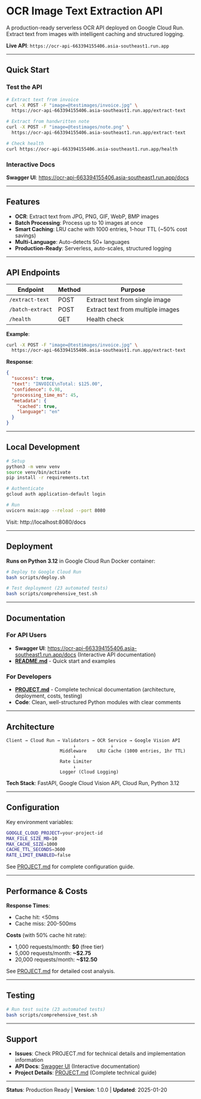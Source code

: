 # OCR Image Text Extraction API

A production-ready serverless OCR API deployed on Google Cloud Run. Extract text from images with intelligent caching and structured logging.

**Live API**: `https://ocr-api-663394155406.asia-southeast1.run.app`

---

## Quick Start

### Test the API

```bash
# Extract text from invoice
curl -X POST -F "image=@testimages/invoice.jpg" \
  https://ocr-api-663394155406.asia-southeast1.run.app/extract-text

# Extract from handwritten note
curl -X POST -F "image=@testimages/note.png" \
  https://ocr-api-663394155406.asia-southeast1.run.app/extract-text

# Check health
curl https://ocr-api-663394155406.asia-southeast1.run.app/health
```

### Interactive Docs

**Swagger UI**: https://ocr-api-663394155406.asia-southeast1.run.app/docs

---

## Features

- **OCR**: Extract text from JPG, PNG, GIF, WebP, BMP images
- **Batch Processing**: Process up to 10 images at once
- **Smart Caching**: LRU cache with 1000 entries, 1-hour TTL (~50% cost savings)
- **Multi-Language**: Auto-detects 50+ languages
- **Production-Ready**: Serverless, auto-scales, structured logging

---

## API Endpoints

| Endpoint | Method | Purpose |
|----------|--------|---------|
| `/extract-text` | POST | Extract text from single image |
| `/batch-extract` | POST | Extract text from multiple images |
| `/health` | GET | Health check |

**Example**:
```bash
curl -X POST -F "image=@testimages/invoice.jpg" \
  https://ocr-api-663394155406.asia-southeast1.run.app/extract-text
```

**Response**:
```json
{
  "success": true,
  "text": "INVOICE\nTotal: $125.00",
  "confidence": 0.98,
  "processing_time_ms": 45,
  "metadata": {
    "cached": true,
    "language": "en"
  }
}
```

---

## Local Development

```bash
# Setup
python3 -m venv venv
source venv/bin/activate
pip install -r requirements.txt

# Authenticate
gcloud auth application-default login

# Run
uvicorn main:app --reload --port 8080
```

Visit: http://localhost:8080/docs

---

## Deployment

**Runs on Python 3.12** in Google Cloud Run Docker container:

```bash
# Deploy to Google Cloud Run
bash scripts/deploy.sh

# Test deployment (23 automated tests)
bash scripts/comprehensive_test.sh
```

---

## Documentation

### For API Users
- **Swagger UI**: https://ocr-api-663394155406.asia-southeast1.run.app/docs (Interactive API documentation)
- **[README.md](README.md)** - Quick start and examples

### For Developers
- **[PROJECT.md](PROJECT.md)** - Complete technical documentation (architecture, deployment, costs, testing)
- **Code**: Clean, well-structured Python modules with clear comments

---

## Architecture

```
Client → Cloud Run → Validators → OCR Service → Google Vision API
                         ↓             ↓
                    Middleware    LRU Cache (1000 entries, 1hr TTL)
                         ↓             
                    Rate Limiter  
                         ↓             
                    Logger (Cloud Logging)
```

**Tech Stack**: FastAPI, Google Cloud Vision API, Cloud Run, Python 3.12

---

## Configuration

Key environment variables:
```bash
GOOGLE_CLOUD_PROJECT=your-project-id
MAX_FILE_SIZE_MB=10
MAX_CACHE_SIZE=1000
CACHE_TTL_SECONDS=3600
RATE_LIMIT_ENABLED=false
```

See [PROJECT.md](PROJECT.md#configuration) for complete configuration guide.

---

## Performance & Costs

**Response Times**:
- Cache hit: <50ms
- Cache miss: 200-500ms

**Costs** (with 50% cache hit rate):
- 1,000 requests/month: **$0** (free tier)
- 5,000 requests/month: **~$2.75**
- 20,000 requests/month: **~$12.50**

See [PROJECT.md](PROJECT.md#costs) for detailed cost analysis.

---

## Testing

```bash
# Run test suite (23 automated tests)
bash scripts/comprehensive_test.sh
```

---

## Support

- **Issues**: Check PROJECT.md for technical details and implementation information
- **API Docs**: [Swagger UI](https://ocr-api-663394155406.asia-southeast1.run.app/docs) (Interactive documentation)
- **Project Details**: [PROJECT.md](PROJECT.md) (Complete technical guide)

---

**Status**: Production Ready | **Version**: 1.0.0 | **Updated**: 2025-01-20
